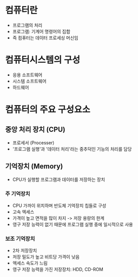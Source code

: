 # 컴퓨터란
- 프로그램의 처리
- 프로그램: 기계어 명령어의 집합
- 즉 컴퓨터는 데이터 프로세싱 머신임
# 컴퓨터시스템의 구성
- 응용 소프트웨어
- 시스템 소프트웨어
- 하드웨어
# 컴퓨터의 주요 구성요소
## 중앙 처리 장치 (CPU)
- 프로세서 (Processer)
- '프로그램 실행'과 '데이터 처리'라는 중추덕인 기능의 처리를 담당
## 기억장치 (Memory)
- CPU가 실행할 프로그램과 데이터를 저장하는 장치
### 주 기억장치
- CPU 가까이 위치하며 반도체 기억장치 칩들로 구성
- 고속 엑세스
- 가격이 높고 면적을 많이 차지 -> 저장 용량의 한계
- 영구 저장 능력이 없기 때문에 프로그램 실행 중에 일시적으로 사용
### 보조 기억장치
- 2차 저장장치
- 저장 밀도가 높고 비트당 가격이 낮음
- 엑세스 속도가 느림
- 영구 저장 능력을 가진 저장장치: HDD, CD-ROM